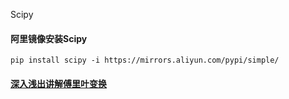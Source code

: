 Scipy



#### 阿里镜像安装Scipy

`pip install scipy -i https://mirrors.aliyun.com/pypi/simple/`



#### [深入浅出讲解傅里叶变换](https://www.cnblogs.com/h2zZhou/p/8405717.html)







